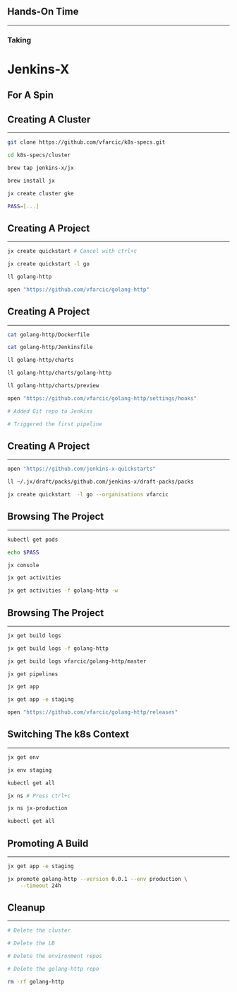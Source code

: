 ## Hands-On Time

---

### Taking
# Jenkins-X
## For A Spin


## Creating A Cluster

---

```bash
git clone https://github.com/vfarcic/k8s-specs.git

cd k8s-specs/cluster

brew tap jenkins-x/jx

brew install jx

jx create cluster gke

PASS=[...]
```


## Creating A Project

---

```bash
jx create quickstart # Cancel with ctrl+c

jx create quickstart -l go

ll golang-http

open "https://github.com/vfarcic/golang-http"
```


## Creating A Project

---

```bash
cat golang-http/Dockerfile

cat golang-http/Jenkinsfile

ll golang-http/charts

ll golang-http/charts/golang-http

ll golang-http/charts/preview

open "https://github.com/vfarcic/golang-http/settings/hooks"

# Added Git repo to Jenkins

# Triggered the first pipeline
```


## Creating A Project

---

```bash
open "https://github.com/jenkins-x-quickstarts"

ll ~/.jx/draft/packs/github.com/jenkins-x/draft-packs/packs

jx create quickstart  -l go --organisations vfarcic
```


## Browsing The Project

---

```bash
kubectl get pods

echo $PASS

jx console

jx get activities

jx get activities -f golang-http -w
```


## Browsing The Project

---

```bash
jx get build logs

jx get build logs -f golang-http

jx get build logs vfarcic/golang-http/master

jx get pipelines

jx get app

jx get app -e staging

open "https://github.com/vfarcic/golang-http/releases"
```


## Switching The k8s Context

---

```bash
jx get env

jx env staging

kubectl get all

jx ns # Press ctrl+c

jx ns jx-production

kubectl get all
```


## Promoting A Build

---

```bash
jx get app -e staging

jx promote golang-http --version 0.0.1 --env production \
    --timeout 24h
```


## Cleanup

---

```bash
# Delete the cluster

# Delete the LB

# Delete the environment repos

# Delete the golang-http repo

rm -rf golang-http
```